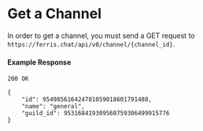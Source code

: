 # Get a Channel

In order to get a channel, you must send a GET request to `https://ferris.chat/api/v0/channel/{channel_id}`.


#### Example Response

```
200 OK

{
    "id": 954985616424781059018601791488,
    "name": "general",
    "guild_id": 953168419309560759306499915776
}
```